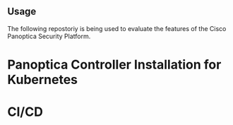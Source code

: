 ## Usage
The following repostoriy is being used to evaluate the features of the Cisco Panoptica Security Platform.

# Panoptica Controller Installation for Kubernetes

# CI/CD

